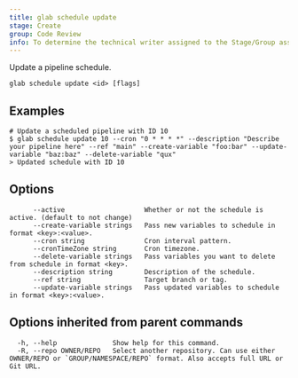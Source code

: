 ```yaml
---
title: glab schedule update
stage: Create
group: Code Review
info: To determine the technical writer assigned to the Stage/Group associated with this page, see https://about.gitlab.com/handbook/product/ux/technical-writing/#assignments
---
```


<!--
This documentation is auto generated by a script.
Please do not edit this file directly. Run `make gen-docs` instead.
-->

Update a pipeline schedule.

```plaintext
glab schedule update <id> [flags]
```

## Examples

```console
# Update a scheduled pipeline with ID 10
$ glab schedule update 10 --cron "0 * * * *" --description "Describe your pipeline here" --ref "main" --create-variable "foo:bar" --update-variable "baz:baz" --delete-variable "qux"
> Updated schedule with ID 10

```

## Options

```plaintext
      --active                    Whether or not the schedule is active. (default to not change)
      --create-variable strings   Pass new variables to schedule in format <key>:<value>.
      --cron string               Cron interval pattern.
      --cronTimeZone string       Cron timezone.
      --delete-variable strings   Pass variables you want to delete from schedule in format <key>.
      --description string        Description of the schedule.
      --ref string                Target branch or tag.
      --update-variable strings   Pass updated variables to schedule in format <key>:<value>.
```

## Options inherited from parent commands

```plaintext
  -h, --help              Show help for this command.
  -R, --repo OWNER/REPO   Select another repository. Can use either OWNER/REPO or `GROUP/NAMESPACE/REPO` format. Also accepts full URL or Git URL.
```

